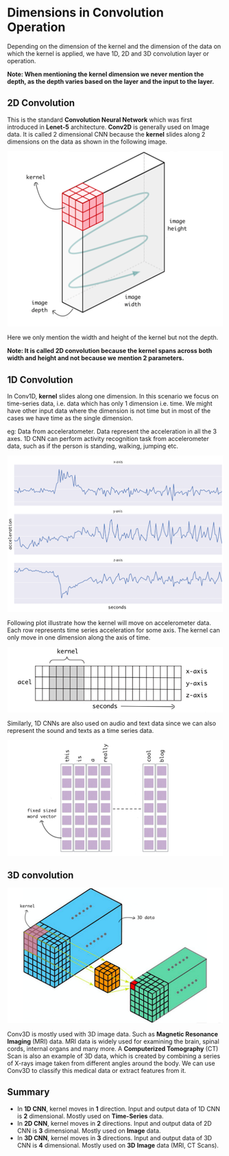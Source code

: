 # Dimensions in Convolution Operation

Depending on the dimension of the kernel and the dimension of the data on which the kernel is applied, we have 1D, 2D and 3D convolution layer or operation.

**Note: When mentioning the kernel dimension we never mention the depth, as the depth varies based on the layer and the input to the layer.**

## 2D Convolution

This is the standard **Convolution Neural Network** which was first introduced in **Lenet-5** architecture. **Conv2D** is generally used on Image data. It is called 2 dimensional CNN because the **kernel** slides along 2 dimensions on the data as shown in the following image.

![](../../../.gitbook/assets/2dconv.png)

Here we only mention the width and height of the kernel but not the depth.

**Note: It is called 2D convolution because the kernel spans across both width and height and not because we mention 2 parameters.**

## 1D Convolution

In Conv1D, **kernel** slides along one dimension. In this scenario we focus on time-series data, i.e. data which has only 1 dimension i.e. time. We might have other input data where the dimension is not time but in most of the cases we have time as the single dimension.

eg: Data from acceleratometer. Data represent the acceleration in all the 3 axes. 1D CNN can perform activity recognition task from accelerometer data, such as if the person is standing, walking, jumping etc.

![](../../../.gitbook/assets/accel.png)

Following plot illustrate how the kernel will move on accelerometer data. Each row represents time series acceleration for some axis. The kernel can only move in one dimension along the axis of time.

![](../../../.gitbook/assets/1dconv.png)

Similarly, 1D CNNs are also used on audio and text data since we can also represent the sound and texts as a time series data.

![](../../../.gitbook/assets/txt_1d.png)

## 3D convolution

![](../../../.gitbook/assets/3dconv.png)

Conv3D is mostly used with 3D image data. Such as **Magnetic Resonance Imaging** \(MRI\) data. MRI data is widely used for examining the brain, spinal cords, internal organs and many more. A **Computerized Tomography** \(CT\) Scan is also an example of 3D data, which is created by combining a series of X-rays image taken from different angles around the body. We can use Conv3D to classify this medical data or extract features from it.

## Summary

* In **1D CNN**, kernel moves in **1** direction. Input and output data of 1D CNN is **2** dimensional. Mostly used on **Time-Series** data.
* In **2D CNN**, kernel moves in **2** directions. Input and output data of 2D CNN is **3** dimensional. Mostly used on **Image** data.
* In **3D CNN**, kernel moves in **3** directions. Input and output data of 3D CNN is **4** dimensional. Mostly used on **3D** **Image** data \(MRI, CT Scans\).

